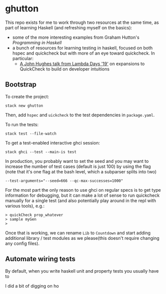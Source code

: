 # ghutton


This repo exists for me to work through two resources at the same time, as part
of learning Haskell (and refreshing myself on the basics):
 - some of the more interesting examples from Graham Hutton's *Programming in Haskell*
 - a bunch of resources for learning testing in haskell, focused on both hspec and
   quickcheck but with more of an eye toward quickcheck. In particular:
   - [A John Hughes talk from Lambda Days '19'](https://www.youtube.com/watch?v=NcJOiQlzlXQ)
     on expansions to QuickCheck to build on developer intuitions


## Bootstrap

To create the project:
```
stack new ghutton
```

Then, add `hspec` and `uickcheck` to the test dependencies in `package.yaml`.

To run the tests:
```
stack test --file-watch
```

To get a test-enabled interactive ghci session:
```
stack ghci --test --main-is test
```

In production, you probably want to set the seed and you may want to increase the
number of test cases (default is just 100) by using the flag (note that it's one flag
at the bash level, which a subparser splits into two)
```
--test-arguments="--seed=666 --qc-max-successes=1000"
```

For the most part the only reason to use ghci on regular specs is to get type information
for debugging, but it can make a lot of sense to run quickcheck manually for a single test
(and also potentially play around in the repl with various tools), e.g.:
```
> quickCheck prop_whatever
> sample myGen
>
```


Once that is working, we can rename `Lib` to `Countdown` and start adding additional
library / test modules as we please(this doesn't require changing any config files).


## Automate wiring tests

By default, when you write haskell unit and property tests you usually have to


I did a bit of digging on ho
